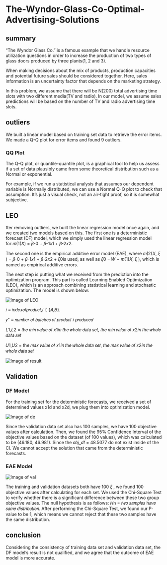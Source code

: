 # The-Wyndor-Glass-Co-Optimal-Advertising-Solutions
## summary
“The Wyndor Glass Co.”  is a famous example that we handle resource utilization questions in order to increase the production of two types of glass doors produced by three plants(1, 2 and 3).

When making decisions about the mix of products, production capacities and potential future sales should be considered together. Here, sales information is an uncertainty factor that depends on the marketing strategy.

In this problem, we assume that there will be N(200) total advertising time slots with two different media(TV and radio). 
In our model, we assume sales predictions will be based on the number of TV and radio advertising time slots. 

## outliers
We built a linear model based on training set data to retrieve the error items. We made a Q-Q plot for error items and found 9 outliers.
### QQ Plot
The Q-Q plot, or quantile-quantile plot, is a graphical tool to help us assess if a set of data plausibly came from some theoretical distribution such as a Normal or exponential.

For example, if we run a statistical analysis that assumes our dependent variable is Normally distributed, we can use a Normal Q-Q plot to check that assumption. It’s just a visual check, not an air-tight proof, so it is somewhat subjective. 

## LEO

fter removing outliers, we built the linear regression model once again, and we created two models based on this.
The first one is a deterministic forecast (DF) model, which we simply used the linear regression model for:𝑚(1(𝑋) = 𝛽-0 + 𝛽-1𝑥1 + 𝛽-2𝑥2.

The second one is the empirical additive error model (EAE), where 𝑚(2(𝑋, 𝜉 ) = 𝛽-0 + 𝛽-1𝑥1 + 𝛽-2𝑥2 + 𝜉0is used, as well as 𝜉0 = 𝑊 − 𝑚(1(𝑋, 𝜉 ), which is named as empirical additive errors.

The next step is putting what we received from the prediction into the optimization program. This part is called Learning Enabled Optimization (LEO), which is an approach combining statistical learning and stochastic optimization. The model is shown below:

![Image of LEO](https://github.com/xinyueniu/The-Wyndor-Glass-Co-Optimal-Advertising-Solutions-/blob/master/change.png)

𝑖 ≡ 𝑖𝑛𝑑𝑒𝑥𝑜𝑓𝑝𝑟𝑜𝑑𝑢𝑐𝑡,𝑖 ∈ {𝐴,𝐵}.

𝑦" ≡ 𝑛𝑢𝑚𝑏𝑒𝑟 𝑜𝑓 𝑏𝑎𝑡𝑐h𝑒𝑠 𝑜𝑓 𝑝𝑟𝑜𝑑𝑢𝑐𝑡 𝑖 𝑝𝑟𝑜𝑑𝑢𝑐𝑒𝑑

𝐿1,𝐿2 = 𝑡h𝑒 𝑚𝑖𝑛 𝑣𝑎𝑙𝑢𝑒 𝑜𝑓 𝑥1𝑖𝑛 𝑡h𝑒 𝑤h𝑜𝑙𝑒 𝑑𝑎𝑡𝑎 𝑠𝑒𝑡, 𝑡h𝑒 𝑚𝑖𝑛 𝑣𝑎𝑙𝑢𝑒 𝑜𝑓 𝑥2𝑖𝑛 𝑡h𝑒 𝑤h𝑜𝑙𝑒 𝑑𝑎𝑡𝑎 𝑠𝑒𝑡

𝑈1,𝑈2 = 𝑡h𝑒 𝑚𝑎𝑥 𝑣𝑎𝑙𝑢𝑒 𝑜𝑓 𝑥1𝑖𝑛 𝑡h𝑒 𝑤h𝑜𝑙𝑒 𝑑𝑎𝑡𝑎 𝑠𝑒𝑡, 𝑡h𝑒 𝑚𝑎𝑥 𝑣𝑎𝑙𝑢𝑒 𝑜𝑓 𝑥2𝑖𝑛 𝑡h𝑒 𝑤h𝑜𝑙𝑒 𝑑𝑎𝑡𝑎 𝑠𝑒𝑡

![Image of result](https://github.com/xinyueniu/The-Wyndor-Glass-Co-Optimal-Advertising-Solutions-/blob/master/result.png)

## Validation
### DF Model
For the training set for the deterministic forecasts, we received a set of determined values x1d and x2d, we plug them into optimization model.

![Image of de](https://github.com/xinyueniu/The-Wyndor-Glass-Co-Optimal-Advertising-Solutions-/blob/master/de.png)

Since the validation data set also has 100 samples, we have 100 objective values after calculation. Then, we found the 95% Confidence Interval of the objective values based on the dataset (of 100 values), which was calculated to be (46.180, 46.981). Since the 𝑜𝑏𝑗_𝑑𝑓 = 48.5077 do not exist inside of the CI. We cannot accept the solution that came from the deterministic forecasts.

### EAE Model
![Image of val](https://github.com/xinyueniu/The-Wyndor-Glass-Co-Optimal-Advertising-Solutions-/blob/master/val.png)

The training and validation datasets both have 100 𝜉 , we found 100 objective values after calculating for each set. We used the Chi-Square Test to verify whether there is a significant difference between these two group objective values. The null hypothesis is as follows: 𝐻n = 𝑡𝑤𝑜 𝑠𝑎𝑚𝑝𝑙𝑒𝑠 h𝑎𝑣𝑒 𝑠𝑎𝑚𝑒 𝑑𝑖𝑠𝑡𝑟𝑖𝑏𝑢𝑡𝑖𝑜𝑛. After performing the Chi-Square Test, we found our P- value to be 1, which means we cannot reject that these two samples have the same distribution.

## conclusion
Considering the consistency of training data set and validation data set, the DF model’s result is not qualified, and we agree that the outcome of EAE model is more accurate.
